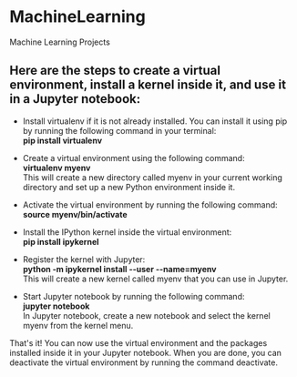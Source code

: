 # MachineLearning
Machine Learning Projects

## Here are the steps to create a virtual environment, install a kernel inside it, and use it in a Jupyter notebook:

* Install virtualenv if it is not already installed. You can install it using pip by running the following command in your terminal:\
**pip install virtualenv**

* Create a virtual environment using the following command:\
**virtualenv myenv**\
This will create a new directory called myenv in your current working directory and set up a new Python environment inside it.

* Activate the virtual environment by running the following command:\
**source myenv/bin/activate**
* Install the IPython kernel inside the virtual environment:\
**pip install ipykernel**
* Register the kernel with Jupyter:\
**python -m ipykernel install --user --name=myenv**
\
This will create a new kernel called myenv that you can use in Jupyter.

* Start Jupyter notebook by running the following command:\
**jupyter notebook**\
In Jupyter notebook, create a new notebook and select the kernel myenv from the kernel menu.

That's it! You can now use the virtual environment and the packages installed inside it in your Jupyter notebook. When you are done, you can deactivate the virtual environment by running the command deactivate.


